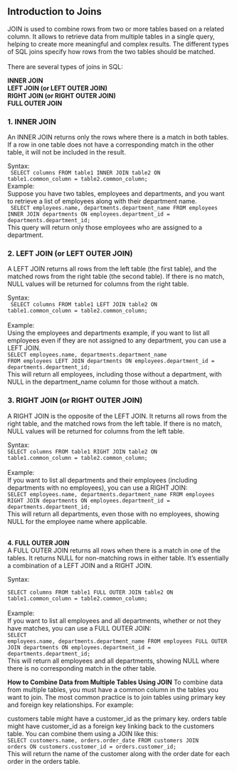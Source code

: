 ## Introduction to Joins
JOIN is used to combine rows from two or more tables based on a related column. It allows  to retrieve data from multiple tables in a single query, helping to create more meaningful and complex results. The different types of SQL joins specify how rows from the two tables should be matched.<br>
<br>
There are several types of joins in SQL:

**INNER JOIN<br>
LEFT JOIN (or LEFT OUTER JOIN)<br>
RIGHT JOIN (or RIGHT OUTER JOIN)<br>
FULL OUTER JOIN**<br>

### 1. INNER JOIN<br>
An INNER JOIN returns only the rows where there is a match in both tables. If a row in one table does not have a corresponding match in the other table, it will not be included in the result.

Syntax:<br>
<code>
SELECT columns
FROM table1
INNER JOIN table2
ON table1.common_column = table2.common_column;</code><br>
Example:<br>
Suppose you have two tables, employees and departments, and you want to retrieve a list of employees along with their department name.<br>
<code>
SELECT employees.name, departments.department_name
FROM employees
INNER JOIN departments
ON employees.department_id = departments.department_id;</code><br>
This query will return only those employees who are assigned to a department.<br>

### 2. LEFT JOIN (or LEFT OUTER JOIN)<br>
A LEFT JOIN returns all rows from the left table (the first table), and the matched rows from the right table (the second table). If there is no match, NULL values will be returned for columns from the right table.<br>

Syntax:<br>
<code>
SELECT columns
FROM table1
LEFT JOIN table2
ON table1.common_column = table2.common_column;</code><br><br>
Example:<br>
Using the employees and departments example, if you want to list all employees even if they are not assigned to any department, you can use a LEFT JOIN.<br>
<code>SELECT employees.name, departments.department_name
FROM employees
LEFT JOIN departments
ON employees.department_id = departments.department_id;</code><br>
This will return all employees, including those without a department, with NULL in the department_name column for those without a match.<br>

### 3. RIGHT JOIN (or RIGHT OUTER JOIN)<br>
A RIGHT JOIN is the opposite of the LEFT JOIN. It returns all rows from the right table, and the matched rows from the left table. If there is no match, NULL values will be returned for columns from the left table.<br>

Syntax:<br>
<code>SELECT columns
FROM table1
RIGHT JOIN table2
ON table1.common_column = table2.common_column;</code><br><br>
Example:<br>
If you want to list all departments and their employees (including departments with no employees), you can use a RIGHT JOIN:<br>
<code>SELECT employees.name, departments.department_name
FROM employees
RIGHT JOIN departments
ON employees.department_id = departments.department_id;</code><br>
This will return all departments, even those with no employees, showing NULL for the employee name where applicable.<br><br>

**4. FULL OUTER JOIN**<br>
A FULL OUTER JOIN returns all rows when there is a match in one of the tables. It returns NULL for non-matching rows in either table. It’s essentially a combination of a LEFT JOIN and a RIGHT JOIN.<br>

Syntax:<br>

<code>SELECT columns
FROM table1
FULL OUTER JOIN table2
ON table1.common_column = table2.common_column;</code><br><br>
Example:<br>
If you want to list all employees and all departments, whether or not they have matches, you can use a FULL OUTER JOIN:<br>
<code>SELECT employees.name, departments.department_name
FROM employees
FULL OUTER JOIN departments
ON employees.department_id = departments.department_id;</code><br>
This will return all employees and all departments, showing NULL where there is no corresponding match in the other table.<br>

**How to Combine Data from Multiple Tables Using JOIN**
To combine data from multiple tables, you must have a common column in the tables you want to join. The most common practice is to join tables using primary key and foreign key relationships. 
For example:<br>

customers table might have a customer_id as the primary key.
orders table might have customer_id as a foreign key linking back to the customers table.
You can combine them using a JOIN like this:<br>
<code>SELECT customers.name, orders.order_date
FROM customers
JOIN orders
ON customers.customer_id = orders.customer_id;</code><br>
This will return the name of the customer along with the order date for each order in the orders table.<br>


